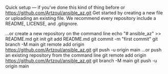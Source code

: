 Quick setup — if you’ve done this kind of thing before
or	
https://github.com/Artzoul/ansible_az.git
Get started by creating a new file or uploading an existing file. We recommend every repository include a README, LICENSE, and .gitignore.

…or create a new repository on the command line
echo "# ansible_az" >> README.md
git init
git add README.md
git commit -m "first commit"
git branch -M main
git remote add origin https://github.com/Artzoul/ansible_az.git
git push -u origin main
…or push an existing repository from the command line
git remote add origin https://github.com/Artzoul/ansible_az.git
git branch -M main
git push -u origin main

